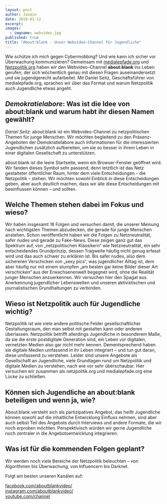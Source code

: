 ```yaml
---
layout: post
author: Jasmin
date: 2018-01-12
excerpt: 
images:
  - imgname: webvideo.jpg
published: true
title: "About:blank - Unser Webvideo-Channel für Jugendliche"
---
```


Wie schütze ich mich gegen Cybermobbing? Und wie kann ich sicher vor Überwachung kommunizieren? Gemeinsam mit [medialepfade.org](http://www.medialepfade.de/) und [Netzpolitik.org](https://netzpolitik.org/) haben wir den Webvideo-Channel **about:blank** ins Leben gerufen, der sich wöchentlich genau mit diesen Fragen auseinandersetzt und sie jugendgerecht aufarbeitet. Mit Daniel Seitz, Geschäftsführer von medialepfade.org, sprachen wir über das Format und warum Netzpolitik auch Jugendliche etwas angeht. 

## *Demokratielabore*: Was ist die Idee von about:blank und warum habt ihr diesen Namen gewählt?

*Daniel Seitz*: about:blank ist ein Webvideo-Channel zu netzpolitischen Themen für junge Menschen. Wir möchten begleitend zu den Präsenz-Angeboten der Demokratielabore auch Informationen für die interessierten Jugendlichen zusätzlich aufbereiten, um sie so besser in ihrem Leben in einer digitalen Gesellschaft zu unterstützen.

about:blank ist die leere Startseite, wenn ein Browser-Fenster geöffnet wird. Wir fanden dieses Symbol sehr passend, denn letztlich ist das Netz gestalteter öffentlicher Raum, hinter dem viele Entscheidungen – die Netzpolitik – stehen. Wir möchten sowohl Einblick in diese Entscheidungen geben, aber auch deutlich machen, dass wir alle diese Entscheidungen mit beeinflussen können – und sollten.

## Welche Themen stehen dabei im Fokus und wieso?

Wir haben insgesamt 16 Folgen und versuchen damit, die unserer Meinung nach wichtigsten Themen abzudecken, die gerade für junge Menschen anstehen. Schon veröffentlicht haben wir die Folgen zu Netzneutralität, safer nudes und gerade zu Fake-News. Diese zeigen ganz gut das Spektrum auf, von „netzpolitischen Klassikern“ wie Netzneutralität, ein sehr entscheidendes Grundprinzip, dessen Tragweite häufig nicht genug erfasst wird und das auch schwer zu erklären ist. Bis safer nudes, also dem sichereren Verschicken von „sexy pics“, was jugendlicher Alltag ist, dem aber häufig nur mit einem stumpfen „am besten gar keine Bilder dieser Art verschicken“ aus der Erwachsenenwelt begegnet wird, ohne die Realität junger Menschen anzuerkennen. Wir versuchen hier den Spagat aus Anerkennung jugendlicher Lebenswelten und unseren aktivistischen und journalistischen Grundhaltungen zu verbinden.

## Wieso ist Netzpolitik auch für Jugendliche wichtig?

Netzpolitik ist wie viele andere politische Felder gesellschaftlicher Gestaltungsraum, den man selbst mit gestalten kann oder anderen überlassen. Netzpolitik betrifft allerdings Jugendliche in besonderem Maße, da sie die erste postdigitale Generation sind, ein Leben vor digitalen, vernetzten Medien also gar nicht mehr kennen. Dementsprechend haben sie digitale Medien umfassend in ihr Leben integriert – und tun gut daran, diese umfassend zu verstehen. Leider sind unsere Angebote als Gesellschaft an Jugendliche, viele Grundlagen rund um Netzpolitik und digitale Medien zu verstehen, nach wie vor sehr überschaubar. Hier versuchen wir zusammen als netzpolitik.org und medialepfade.org eine Lücke zu schließen.

## Können sich Jugendliche an about:blank beteiligen und wenn ja, wie? 

About:blank versteht sich als partizipatives Angebot, das heißt Jugendliche können sowohl auf die inhaltliche Entwicklung Einfluss nehmen, sind aber auch selbst Teil des Angebots durch Interviews und andere Formate, die wir noch erproben möchten. Perspektivisch würden wir gerne Jugendliche noch zentraler in die Angebotsentwicklung integrieren.

## Was ist für die kommenden Folgen geplant?

Wir werden noch viele Bereiche der Netzpolitik beleuchten – von Algorithmen bis Überwachung, von Influencern bis Darknet.

Folgt am besten unseren Kanälen auf:

[facebook.com/aboutblankvideo/](https://www.facebook.com/aboutblankvideo/) <br>
[instagram.com/aboutblankvideo/](https://www.instagram.com/aboutblankvideo/) <br>
[youtube.com/channel](https://www.youtube.com/channel/UCLGZBlrotKM_nuPPcvuR9SQ)
